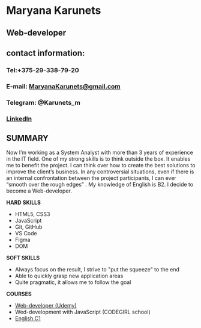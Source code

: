 # Maryana Karunets

## Web-developer


## **contact information:**


### Tel:+375-29-338-79-20 
### E-mail: MaryanaKarunets@gmail.com
### Telegram: @Karunets_m
### [LinkedIn](https://www.linkedin.com/in/maryana-karunets-2b845a205/)





## **SUMMARY**


Now I’m working as a System Analyst with more than 3 years of experience in the IT field. One of my strong skills is to think outside the box. It enables me to benefit the project. I can think over how to create the best solutions to improve the client’s business. In any controversial situations, even if there is an internal confrontation between the project participants, I can ever “smooth over the rough edges” . My knowledge of English is B2. I decide  to become a Web-developer.


**HARD SKILLS**


* HTML5, CSS3 
* JavaScript
* Git, GitHub
* VS Code
* Figma
* DOM



**SOFT SKILLS**

* Always focus on the result, I strive to "put the squeeze" to the end
* Able to quickly grasp new application areas
* Quite pragmatic, it allows me to follow the goal



**COURSES**
* [Web-developer (Udemy)](https://www.udemy.com/certificate/UC-91e38e08-6aec-43b2-a043-ac3908f00254/)
* Wed-development with JavaScript (CODEGIRL school)
* [English C1](https://cert.efset.org/FTgdL2)
